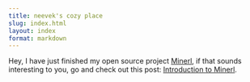 ```yaml
---
title: neevek's cozy place
slug: index.html 
layout: index 
format: markdown
---
```


Hey, I have just finished my open source project [Minerl](https://github.com/neevek/minerl), if that sounds interesting to you, go and check out this post: [Introduction to Minerl](/2013/06/27/introduction-to-minerl.html).

